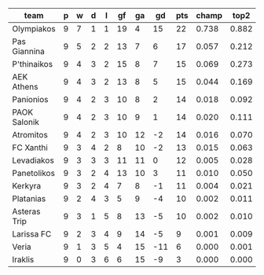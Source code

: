 |     team     | p | w | d | l | gf | ga | gd  | pts | champ | top2  | top3  | top4  |  5-7  | bot4  | bot3  | bot2  |
|--------------|---|---|---|---|----|----|-----|-----|-------|-------|-------|-------|-------|-------|-------|-------|
| Olympiakos   | 9 | 7 | 1 | 1 | 19 |  4 |  15 |  22 | 0.738 | 0.882 | 0.940 | 0.968 | 0.027 | 0.000 | 0.000 | 0.000|
| Pas Giannina | 9 | 5 | 2 | 2 | 13 |  7 |   6 |  17 | 0.057 | 0.212 | 0.354 | 0.481 | 0.280 | 0.030 | 0.015 | 0.005|
| P'thinaikos  | 9 | 4 | 3 | 2 | 15 |  8 |   7 |  15 | 0.069 | 0.273 | 0.432 | 0.557 | 0.255 | 0.019 | 0.009 | 0.003|
| AEK Athens   | 9 | 4 | 3 | 2 | 13 |  8 |   5 |  15 | 0.044 | 0.169 | 0.301 | 0.421 | 0.293 | 0.040 | 0.019 | 0.007|
| Panionios    | 9 | 4 | 2 | 3 | 10 |  8 |   2 |  14 | 0.018 | 0.092 | 0.179 | 0.286 | 0.282 | 0.081 | 0.040 | 0.015|
| PAOK Salonik | 9 | 4 | 2 | 3 | 10 |  9 |   1 |  14 | 0.020 | 0.111 | 0.215 | 0.315 | 0.284 | 0.076 | 0.038 | 0.016|
| Atromitos    | 9 | 4 | 2 | 3 | 10 | 12 |  -2 |  14 | 0.016 | 0.070 | 0.144 | 0.229 | 0.266 | 0.122 | 0.072 | 0.029|
| FC Xanthi    | 9 | 3 | 4 | 2 |  8 | 10 |  -2 |  13 | 0.015 | 0.063 | 0.129 | 0.205 | 0.276 | 0.123 | 0.073 | 0.035|
| Levadiakos   | 9 | 3 | 3 | 3 | 11 | 11 |   0 |  12 | 0.005 | 0.028 | 0.066 | 0.113 | 0.203 | 0.222 | 0.134 | 0.070|
| Panetolikos  | 9 | 3 | 2 | 4 | 13 | 10 |   3 |  11 | 0.010 | 0.050 | 0.110 | 0.178 | 0.257 | 0.153 | 0.092 | 0.046|
| Kerkyra      | 9 | 3 | 2 | 4 |  7 |  8 |  -1 |  11 | 0.004 | 0.021 | 0.052 | 0.092 | 0.179 | 0.270 | 0.172 | 0.084|
| Platanias    | 9 | 2 | 4 | 3 |  5 |  9 |  -4 |  10 | 0.002 | 0.011 | 0.029 | 0.055 | 0.135 | 0.370 | 0.248 | 0.133|
| Asteras Trip | 9 | 3 | 1 | 5 |  8 | 13 |  -5 |  10 | 0.002 | 0.010 | 0.025 | 0.051 | 0.119 | 0.403 | 0.289 | 0.159|
| Larissa FC   | 9 | 2 | 3 | 4 |  9 | 14 |  -5 |   9 | 0.001 | 0.009 | 0.022 | 0.043 | 0.111 | 0.430 | 0.308 | 0.177|
| Veria        | 9 | 1 | 3 | 5 |  4 | 15 | -11 |   6 | 0.000 | 0.001 | 0.002 | 0.005 | 0.024 | 0.789 | 0.691 | 0.545|
| Iraklis      | 9 | 0 | 3 | 6 |  6 | 15 |  -9 |   3 | 0.000 | 0.000 | 0.001 | 0.002 | 0.011 | 0.872 | 0.800 | 0.678|
